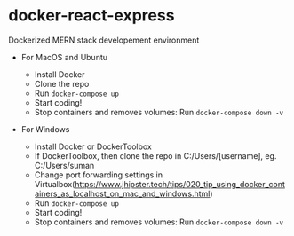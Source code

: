 # docker-react-express
Dockerized MERN stack developement environment
- For MacOS and Ubuntu
  - Install Docker
  - Clone the repo
  - Run `docker-compose up`
  - Start coding!
  - Stop containers and removes volumes:  Run `docker-compose down -v` 

- For Windows
  - Install Docker or DockerToolbox
  - If DockerToolbox, then clone the repo in C:/Users/[username], eg. C:/Users/suman
  - Change port forwarding settings in Virtualbox(https://www.jhipster.tech/tips/020_tip_using_docker_containers_as_localhost_on_mac_and_windows.html)
  - Run `docker-compose up`
  - Start coding!
  - Stop containers and removes volumes:  Run `docker-compose down -v`


